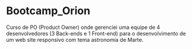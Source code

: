 # Bootcamp_Orion
Curso de PO (Product Owner) onde gerenciei uma equipe de 4 desenvolvedores (3 Back-ends e 1 Front-end) para o desenvolvimento de um web site responsivo com tema astronomia de Marte.
